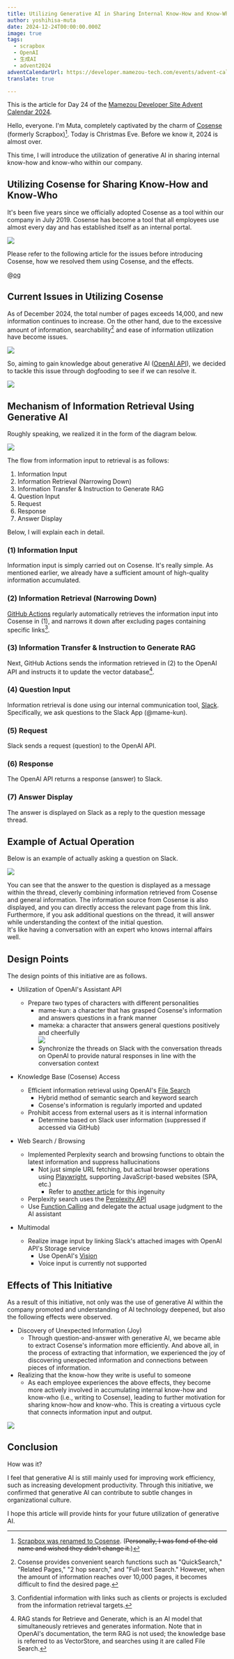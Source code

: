 ```yaml
---
title: Utilizing Generative AI in Sharing Internal Know-How and Know-Who
author: yoshihisa-muta
date: 2024-12-24T00:00:00.000Z
image: true
tags:
  - scrapbox
  - OpenAI
  - 生成AI
  - advent2024
adventCalendarUrl: https://developer.mamezou-tech.com/events/advent-calendar/2024/
translate: true

---
```


This is the article for Day 24 of the [Mamezou Developer Site Advent Calendar 2024](/events/advent-calendar/2024/).

Hello, everyone. I'm Muta, completely captivated by the charm of [Cosense](http://cosen.se) (formerly Scrapbox)[^1]. Today is Christmas Eve. Before we know it, 2024 is almost over.

[^1]: [Scrapbox was renamed to Cosense](https://corp.helpfeel.com/news/pressrelease-20240521). (~~Personally, I was fond of the old name and wished they didn't change it.~~)

This time, I will introduce the utilization of generative AI in sharing internal know-how and know-who within our company.

## Utilizing Cosense for Sharing Know-How and Know-Who

It's been five years since we officially adopted Cosense as a tool within our company in July 2019. Cosense has become a tool that all employees use almost every day and has established itself as an internal portal.

![](https://i.gyazo.com/9f66dcad9f0c37a203d50ea1bc35f41e.png)

Please refer to the following article for the issues before introducing Cosense, how we resolved them using Cosense, and the effects.

@[og](https://developer.mamezou-tech.com/blogs/2022/01/05/installing-scrapbox/)

## Current Issues in Utilizing Cosense

As of December 2024, the total number of pages exceeds 14,000, and new information continues to increase. On the other hand, due to the excessive amount of information, searchability[^2] and ease of information utilization have become issues.

[^2]: Cosense provides convenient search functions such as "QuickSearch," "Related Pages," "2 hop search," and "Full-text Search." However, when the amount of information reaches over 10,000 pages, it becomes difficult to find the desired page.

![](https://i.gyazo.com/aca4b2a833d40992963d4f13d141cca9.png)

So, aiming to gain knowledge about generative AI ([OpenAI API](https://openai.com/index/openai-api/)), we decided to tackle this issue through dogfooding to see if we can resolve it.

![](https://i.gyazo.com/b59b768d7dc9151752b4fbe37b9659b8.png)

## Mechanism of Information Retrieval Using Generative AI

Roughly speaking, we realized it in the form of the diagram below.

![](https://i.gyazo.com/dc581040bbc19d4741d5b361cb65427e.png)

The flow from information input to retrieval is as follows:

1. Information Input
2. Information Retrieval (Narrowing Down)
3. Information Transfer & Instruction to Generate RAG
4. Question Input
5. Request
6. Response
7. Answer Display

Below, I will explain each in detail.

### (1) Information Input  
Information input is simply carried out on Cosense. It's really simple. As mentioned earlier, we already have a sufficient amount of high-quality information accumulated.

### (2) Information Retrieval (Narrowing Down)  
[GitHub Actions](https://github.co.jp/features/actions) regularly automatically retrieves the information input into Cosense in (1), and narrows it down after excluding pages containing specific links[^3].  
[^3]: Confidential information with links such as clients or projects is excluded from the information retrieval targets.

### (3) Information Transfer & Instruction to Generate RAG  
Next, GitHub Actions sends the information retrieved in (2) to the OpenAI API and instructs it to update the vector database[^4].  
[^4]: RAG stands for Retrieve and Generate, which is an AI model that simultaneously retrieves and generates information. Note that in OpenAI's documentation, the term RAG is not used; the knowledge base is referred to as VectorStore, and searches using it are called File Search.

### (4) Question Input  
Information retrieval is done using our internal communication tool, [Slack](https://slack.com/). Specifically, we ask questions to the Slack App (@mame-kun).

### (5) Request  
Slack sends a request (question) to the OpenAI API.

### (6) Response  
The OpenAI API returns a response (answer) to Slack.

### (7) Answer Display  
The answer is displayed on Slack as a reply to the question message thread.

## Example of Actual Operation

Below is an example of actually asking a question on Slack.

![](https://i.gyazo.com/a9a9f84d48a75dab814c1b05aa9e3104.png)

You can see that the answer to the question is displayed as a message within the thread, cleverly combining information retrieved from Cosense and general information. The information source from Cosense is also displayed, and you can directly access the relevant page from this link.  
Furthermore, if you ask additional questions on the thread, it will answer while understanding the context of the initial question.  
It's like having a conversation with an expert who knows internal affairs well.

## Design Points

The design points of this initiative are as follows.

 - Utilization of OpenAI's Assistant API
   - Prepare two types of characters with different personalities
     - mame-kun: a character that has grasped Cosense's information and answers questions in a frank manner
     - mameka: a character that answers general questions positively and cheerfully  
     ![](https://i.gyazo.com/92ff185ff11411c67dd9e405e0d77b81.png)  
     - Synchronize the threads on Slack with the conversation threads on OpenAI to provide natural responses in line with the conversation context

 - Knowledge Base (Cosense) Access
   - Efficient information retrieval using OpenAI's [File Search](https://platform.openai.com/docs/assistants/tools/file-search)
     - Hybrid method of semantic search and keyword search
     - Cosense's information is regularly imported and updated
   - Prohibit access from external users as it is internal information
     - Determine based on Slack user information (suppressed if accessed via GitHub)

 - Web Search / Browsing
   - Implemented Perplexity search and browsing functions to obtain the latest information and suppress hallucinations
     - Not just simple URL fetching, but actual browser operations using [Playwright](https://playwright.dev/), supporting JavaScript-based websites (SPA, etc.)
       - Refer to [another article](/blogs/2024/07/19/lambda-playwright-container-tips/) for this ingenuity
   - Perplexity search uses the [Perplexity API](https://docs.perplexity.ai/home)
   - Use [Function Calling](https://platform.openai.com/docs/assistants/tools/function-calling) and delegate the actual usage judgment to the AI assistant

 - Multimodal
   - Realize image input by linking Slack's attached images with OpenAI API's Storage service
     - Use OpenAI's [Vision](https://platform.openai.com/docs/guides/vision)
     - Voice input is currently not supported

## Effects of This Initiative

As a result of this initiative, not only was the use of generative AI within the company promoted and understanding of AI technology deepened, but also the following effects were observed.

 - Discovery of Unexpected Information (Joy)
   - Through question-and-answer with generative AI, we became able to extract Cosense's information more efficiently. And above all, in the process of extracting that information, we experienced the joy of discovering unexpected information and connections between pieces of information.
 - Realizing that the know-how they write is useful to someone
   - As each employee experiences the above effects, they become more actively involved in accumulating internal know-how and know-who (i.e., writing to Cosense), leading to further motivation for sharing know-how and know-who. This is creating a virtuous cycle that connects information input and output.

![](https://i.gyazo.com/70165e2d3ee478457c5efd6e877dde2e.png)

## Conclusion
How was it?

I feel that generative AI is still mainly used for improving work efficiency, such as increasing development productivity. Through this initiative, we confirmed that generative AI can contribute to subtle changes in organizational culture.

I hope this article will provide hints for your future utilization of generative AI.
